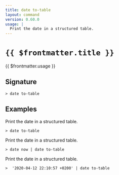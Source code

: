 ```yaml
---
title: date to-table
layout: command
version: 0.60.0
usage: |
  Print the date in a structured table.
---
```


# `{{ $frontmatter.title }}`

<div style='white-space: pre-wrap;'>{{ $frontmatter.usage }}</div>

## Signature

```> date to-table ```

## Examples

Print the date in a structured table.
```shell
> date to-table
```

Print the date in a structured table.
```shell
> date now | date to-table
```

Print the date in a structured table.
```shell
>  '2020-04-12 22:10:57 +0200' | date to-table
```
